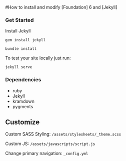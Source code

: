 #How to install and modify
[Foundation] 6 and [Jekyll]

### Get Started
Install Jekyll

```
gem install jekyll
```

```
bundle install
```

To test your site locally just run:

```
jekyll serve
```



### Dependencies
 - ruby
 - Jekyll
 - kramdown
 - pygments

## Customize

Custom SASS Styling: ``` /assets/stylesheets/_theme.scss ```

Custom JS: ``` /assets/javascripts/script.js ```

Change primary navigation: ``` _config.yml ```